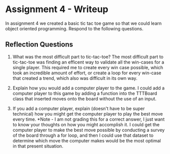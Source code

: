 # Assignment 4 - Writeup

In assignment 4 we created a basic tic tac toe game so that we could learn object oriented programming. Respond to the following questions.

## Reflection Questions

1. What was the most difficult part to tic-tac-toe?
    The most difficult part to tic-tac-toe was finding an efficent way to validate all the win-cases for a single player. This required me to create every win case possible, which took an incredible amount of effort, or create a loop for every win-case that created a trend, which also was difficult in its own way. 

2. Explain how you would add a computer player to the game.
    I could add a computer player to this game by adding a function into the TTTBoard class that inserted moves onto the board without the use of an input. 

3. If you add a computer player, explain (doesn't have to be super technical) how you might get the computer player to play the best move every time. *Note - I am not grading this for a correct answer, I just want to know your thoughts on how you might accomplish it.
    I could get the computer player to make the best move possible by conducting a survey of the board through a for loop, and then I could use that dataset to determine which move the computer makes would be the most optimal in that present situation. 
